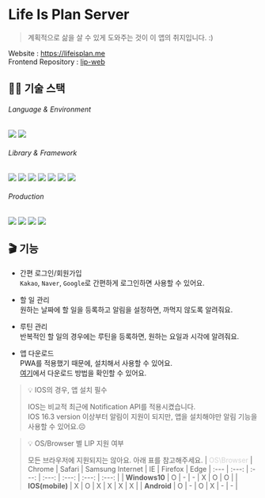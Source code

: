 # Life Is Plan Server

> 계획적으로 삶을 살 수 있게 도와주는 것이 이 앱의 취지입니다. :)

Website : https://lifeisplan.me <br/>
Frontend Repository : [lip-web](https://github.com/gingaminga/lip-web#readme)

## 👨‍💻 기술 스택

###### Language & Environment

<img src="https://shields.io/badge/typescript-3178C6?logo=typescript&logoColor=FFF&style=for-the-badge"/> <img src="https://shields.io/badge/node.js-339933?logo=nodedotjs&logoColor=FFF&style=for-the-badge"/>

###### Library & Framework

<img src="https://img.shields.io/badge/express.js-000000?style=for-the-badge&logo=express&logoColor=white"/> <img src="https://img.shields.io/badge/nodemon-76D04B?style=for-the-badge&logo=nodemon&logoColor=white"/> <img src="https://img.shields.io/badge/ts_node-3178C6?style=for-the-badge&logo=tsnode&logoColor=white"/> <img src="https://img.shields.io/badge/typeorm-06B6D4?style=for-the-badge"/> <img src="https://img.shields.io/badge/mysql-4479A1?style=for-the-badge&logo=mysql&logoColor=white"/> <img src="https://img.shields.io/badge/redis-DC382D?style=for-the-badge&logo=redis&logoColor=white"/> <img src="https://img.shields.io/badge/firebase-FFCA28?style=for-the-badge&logo=firebase&logoColor=white"/>

###### Production

<img src="https://img.shields.io/badge/amazon_ec2-FF9900?style=for-the-badge&logo=amazonec2&logoColor=white"/> <img src="https://img.shields.io/badge/amazon_s3-569A31?style=for-the-badge&logo=amazons3&logoColor=white"/> <img src="https://img.shields.io/badge/amazon_rds-527FFF?style=for-the-badge&logo=amazonrds&logoColor=white"/> <img src="https://img.shields.io/badge/amazone_code_deploy-232F3E?style=for-the-badge&logo=amazonaws&logoColor=white"/>

## 🎬 기능

- 간편 로그인/회원가입<br/>
  `Kakao`, `Naver`, `Google`로 간편하게 로그인하면 사용할 수 있어요.

- 할 일 관리 <br/>
  원하는 날짜에 할 일을 등록하고 알림을 설정하면, 까먹지 않도록 알려줘요.

- 루틴 관리 <br/>
  반복적인 할 일의 경우에는 루틴을 등록하면, 원하는 요일과 시각에 알려줘요.

- 앱 다운로드 <br/>
  PWA를 적용했기 때문에, 설치해서 사용할 수 있어요.<br/>
  [여기](https://gingaminga.notion.site/183e61c93a8241f1853b8105ac8e8fcf?pvs=4)에서 다운로드 방법을 확인할 수 있어요.

> 💡 IOS의 경우, 앱 설치 필수
>
> IOS는 비교적 최근에 Notification API를 적용시켰습니다.<br/>
> IOS 16.3 version 이상부터 알림이 지원이 되지만, 앱을 설치해야만 알림 기능을 사용할 수 있어요.☹️

> 💡 OS/Browser 별 LIP 지원 여부
>
> 모든 브라우저에 지원되지는 않아요. 아래 표를 참고해주세요.
> | <span style="color:lightgrey">OS\Browser</span> | Chrome | Safari | Samsung Internet | IE | Firefox | Edge
> | :--- | :---: | :---: | :---: | :---: | :---: | :---: |
> | **Windows10** | O | - | - | X | O | O |
> | **IOS(mobile)** | X | O | X | X | X | X |
> | **Android** | O | - | O | X | - | - |
